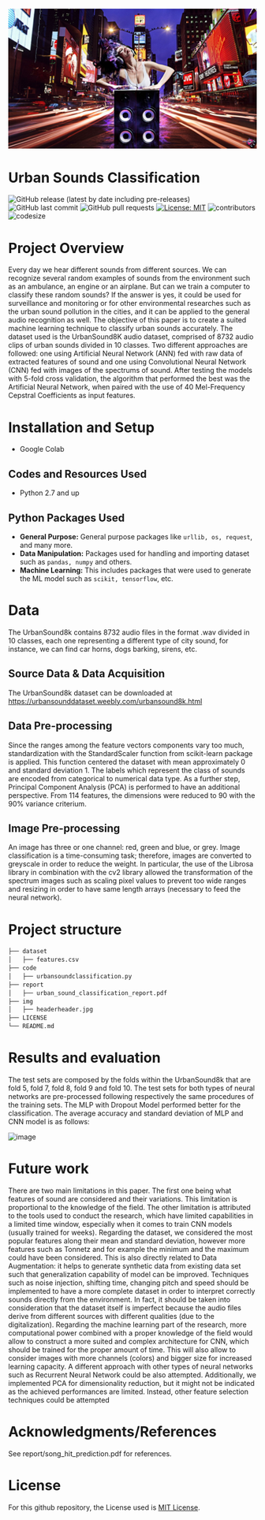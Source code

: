 ![](https://github.com/FilippoGuardassoni/urban_sounds/blob/main/img/headerheader.jpg)

# Urban Sounds Classification

![GitHub release (latest by date including pre-releases)](https://img.shields.io/github/v/release/pragyy/datascience-readme-template?include_prereleases)
![GitHub last commit](https://img.shields.io/github/last-commit/FilippoGuardassoni/spotify_hitsong)
![GitHub pull requests](https://img.shields.io/github/issues-pr/FilippoGuardassoni/spotify_hitsong)
[![License: MIT](https://img.shields.io/badge/License-MIT-yellow.svg)](https://opensource.org/licenses/MIT)
![contributors](https://img.shields.io/github/contributors/FilippoGuardassoni/spotify_hitsong) 
![codesize](https://img.shields.io/github/languages/code-size/FilippoGuardassoni/spotify_hitsong)

# Project Overview

Every day we hear different sounds from different sources. We can recognize several random examples of sounds from the environment such as an ambulance, an engine or an airplane. But can we train a computer to classify these random sounds? If the answer is yes, it could be used for surveillance and monitoring or for other environmental researches such as the urban sound pollution in the cities, and it can be applied to the general audio recognition as well. The objective of this paper is to create a suited machine learning technique to classify urban sounds accurately. The dataset used is the UrbanSound8K audio dataset, comprised of 8732 audio clips of urban sounds divided in 10 classes. Two different approaches are followed: one using Artificial Neural Network (ANN) fed with raw data of extracted features of sound and one using Convolutional Neural Network (CNN) fed with images of the spectrums of sound. After testing the models with 5-fold cross validation, the algorithm that performed the best was the Artificial Neural Network, when paired with the use of 40 Mel-Frequency Cepstral Coefficients as input features.

# Installation and Setup

- Google Colab

## Codes and Resources Used
- Python 2.7 and up

## Python Packages Used
- **General Purpose:** General purpose packages like `urllib, os, request`, and many more.
- **Data Manipulation:** Packages used for handling and importing dataset such as `pandas, numpy` and others.
- **Machine Learning:** This includes packages that were used to generate the ML model such as `scikit, tensorflow`, etc.

# Data
The UrbanSound8k contains 8732 audio files in the format .wav divided in 10 classes, each one representing a different type of city sound, for instance, we can find car horns, dogs barking, sirens, etc.

## Source Data & Data Acquisition
The UrbanSound8k dataset can be downloaded at https://urbansounddataset.weebly.com/urbansound8k.html

## Data Pre-processing
Since the ranges among the feature vectors components vary too much, standardization with the StandardScaler function from scikit-learn package is applied. This function centered the dataset with mean approximately 0 and standard deviation 1.
The labels which represent the class of sounds are encoded from categorical to numerical data type.
As a further step, Principal Component Analysis (PCA) is performed to have an additional perspective. From 114 features, the dimensions were reduced to 90 with the 90% variance criterium.

## Image Pre-processing
An image has three or one channel: red, green and blue, or grey. Image classification is a time-consuming task; therefore, images are converted to greyscale in order to reduce the weight. In particular, the use of the Librosa library in combination with the cv2 library allowed the transformation of the spectrum images such as scaling pixel values to prevent too wide ranges and resizing in order to have same length arrays (necessary to feed the neural network).

# Project structure

```bash
├── dataset
│   ├── features.csv
├── code
│   ├── urbansoundclassification.py
├── report
│   ├── urban_sound_classification_report.pdf
├── img
│   ├── headerheader.jpg      
├── LICENSE
└── README.md
```

# Results and evaluation
The test sets are composed by the folds within the UrbanSound8k that are fold 5, fold 7, fold 8, fold 9 and fold 10. The test sets for both types of neural networks are pre-processed following respectively the same procedures of the training sets.
The MLP with Dropout Model performed better for the classification. The average accuracy and standard deviation of MLP and CNN model is as follows:

![image](https://github.com/FilippoGuardassoni/urban_sounds/assets/85356795/6fe43d2c-0cb9-4f0c-95cd-f1a02b757bbe)


# Future work
There are two main limitations in this paper. The first one being what features of sound are considered and their variations. This limitation is proportional to the knowledge of the field. The other limitation is attributed to the tools used to conduct the research, which have limited capabilities in a limited time window, especially when it comes to train CNN models (usually trained for weeks).
Regarding the dataset, we considered the most popular features along their mean and standard deviation, however more features such as Tonnetz and for example the minimum and the maximum could have been considered. This is also directly related to Data Augmentation: it helps to generate synthetic data from existing data set such that generalization capability of model can be improved. Techniques such as noise injection, shifting time, changing pitch and speed should be implemented to have a more complete dataset in order to interpret correctly sounds directly from the environment. In fact, it should be taken into consideration that the dataset itself is imperfect because the audio files derive from different sources with different qualities (due to the digitalization). Regarding the machine learning part of the research, more computational power combined with a proper knowledge of the field would allow to construct a more suited and complex architecture for CNN, which should be trained for the proper amount of time. This will also allow to consider images with more channels (colors) and bigger size for increased learning capacity. A different approach with other types of neural networks such as Recurrent Neural Network could be also attempted. Additionally, we implemented PCA for dimensionality reduction, but it might not be indicated as the achieved performances are limited. Instead, other feature selection techniques could be attempted


# Acknowledgments/References
See report/song_hit_prediction.pdf for references.

# License
For this github repository, the License used is [MIT License](https://opensource.org/license/mit/).
